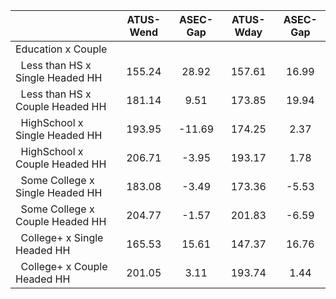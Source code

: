 
|                      |    ATUS-Wend |     ASEC-Gap |    ATUS-Wday |     ASEC-Gap |
| -------------------- | :----------: | :----------: | :----------: | :----------: |
| Education x Couple   |              |              |              |              |
| &nbsp;&nbsp;Less than HS x Single Headed HH |       155.24 |        28.92 |       157.61 |        16.99 |
| &nbsp;&nbsp;Less than HS x Couple Headed HH |       181.14 |         9.51 |       173.85 |        19.94 |
| &nbsp;&nbsp;HighSchool x Single Headed HH |       193.95 |       -11.69 |       174.25 |         2.37 |
| &nbsp;&nbsp;HighSchool x Couple Headed HH |       206.71 |        -3.95 |       193.17 |         1.78 |
| &nbsp;&nbsp;Some College x Single Headed HH |       183.08 |        -3.49 |       173.36 |        -5.53 |
| &nbsp;&nbsp;Some College x Couple Headed HH |       204.77 |        -1.57 |       201.83 |        -6.59 |
| &nbsp;&nbsp;College+ x Single Headed HH |       165.53 |        15.61 |       147.37 |        16.76 |
| &nbsp;&nbsp;College+ x Couple Headed HH |       201.05 |         3.11 |       193.74 |         1.44 |

